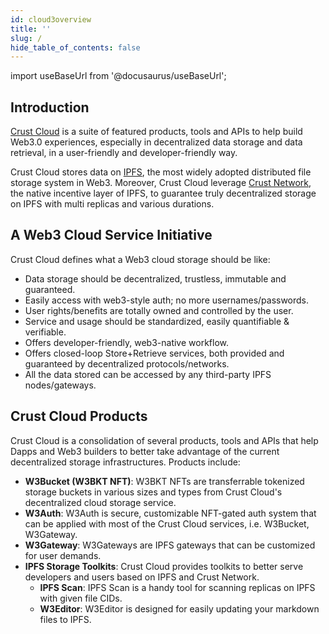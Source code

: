```yaml
---
id: cloud3overview
title: ''
slug: /
hide_table_of_contents: false
---
```


import useBaseUrl from '@docusaurus/useBaseUrl';

## Introduction  

[Crust Cloud](https://cloud3.cc) is a suite of featured products, tools and APIs to help build Web3.0 experiences, especially in decentralized data storage and data retrieval, in a user-friendly and developer-friendly way.

Crust Cloud stores data on [IPFS](https://ipfs.tech), the most widely adopted distributed file storage system in Web3. Moreover, Crust Cloud leverage [Crust Network](https://crust.network), the native incentive layer of IPFS, to guarantee truly decentralized storage on IPFS with multi replicas and various durations. 

## A Web3 Cloud Service Initiative

Crust Cloud defines what a Web3 cloud storage should be like:  
- Data storage should be decentralized, trustless, immutable and guaranteed.  
- Easily access with web3-style auth; no more usernames/passwords.  
- User rights/benefits are totally owned and controlled by the user.  
- Service and usage should be standardized, easily quantifiable & verifiable.  
- Offers developer-friendly, web3-native workflow.  
- Offers closed-loop Store+Retrieve services, both provided and guaranteed by decentralized protocols/networks.  
- All the data stored can be accessed by any third-party IPFS nodes/gateways.  

## Crust Cloud Products

Crust Cloud is a consolidation of several products, tools and APIs that help Dapps and Web3 builders to better take advantage of the current decentralized storage infrastructures. Products include:  
- **W3Bucket (W3BKT NFT)**: W3BKT NFTs are transferrable tokenized storage buckets in various sizes and types from Crust Cloud's decentralized cloud storage service.  
- **W3Auth**: W3Auth is secure, customizable NFT-gated auth system that can be applied with most of the Crust Cloud services, i.e. W3Bucket, W3Gateway. 
- **W3Gateway**: W3Gateways are IPFS gateways that can be customized for user demands.
- **IPFS Storage Toolkits**: Crust Cloud provides toolkits to better serve developers and users based on IPFS and Crust Network.
  - **IPFS Scan**: IPFS Scan is a handy tool for scanning replicas on IPFS with given file CIDs.
  - **W3Editor**: W3Editor is designed for easily updating your markdown files to IPFS.


